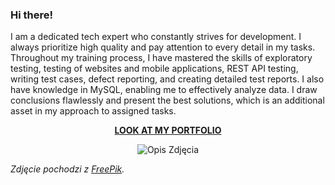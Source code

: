 ### Hi there!
<p align="left">
  I am a dedicated tech expert who constantly strives for development. I always prioritize high quality and pay attention to every detail in my tasks. Throughout my training process, I have mastered the skills of exploratory testing, testing of websites and mobile applications, REST API testing, writing test cases, defect reporting, and creating detailed test reports. I also have knowledge in MySQL, enabling me to effectively analyze data. I draw conclusions flawlessly and present the best solutions, which is an additional asset in my approach to assigned tasks.
</p>


<p align="center">
  <a href="https://github.com/agakalinowski/Portfolio" target="_blank"><b>LOOK AT MY PORTFOLIO</b></a>
</p>



<div style="text-align:center">
  <img src="https://img.freepik.com/premium-vector/share-market-analysis_701961-537.jpg" alt="Opis Zdjęcia">
</div>

*Zdjęcie pochodzi z [FreePik](https://www.freepik.com/).*
